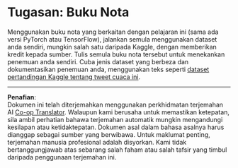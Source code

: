 <!--
CO_OP_TRANSLATOR_METADATA:
{
  "original_hash": "47f7d3c6a5373543e051e4d1140ce898",
  "translation_date": "2025-08-29T12:00:25+00:00",
  "source_file": "lessons/5-NLP/16-RNN/assignment.md",
  "language_code": "ms"
}
-->
# Tugasan: Buku Nota

Menggunakan buku nota yang berkaitan dengan pelajaran ini (sama ada versi PyTorch atau TensorFlow), jalankan semula menggunakan dataset anda sendiri, mungkin salah satu daripada Kaggle, dengan memberikan kredit kepada sumber. Tulis semula buku nota tersebut untuk menekankan penemuan anda sendiri. Cuba jenis dataset yang berbeza dan dokumentasikan penemuan anda, menggunakan teks seperti [dataset pertandingan Kaggle tentang tweet cuaca ini](https://www.kaggle.com/competitions/crowdflower-weather-twitter/data?select=train.csv).

---

**Penafian**:  
Dokumen ini telah diterjemahkan menggunakan perkhidmatan terjemahan AI [Co-op Translator](https://github.com/Azure/co-op-translator). Walaupun kami berusaha untuk memastikan ketepatan, sila ambil perhatian bahawa terjemahan automatik mungkin mengandungi kesilapan atau ketidaktepatan. Dokumen asal dalam bahasa asalnya harus dianggap sebagai sumber yang berwibawa. Untuk maklumat penting, terjemahan manusia profesional adalah disyorkan. Kami tidak bertanggungjawab atas sebarang salah faham atau salah tafsir yang timbul daripada penggunaan terjemahan ini.
